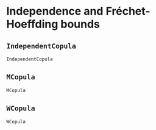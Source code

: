 # Independence and Fréchet-Hoeffding bounds

## `IndependentCopula`
```@docs; canonical=false
IndependentCopula
```

## `MCopula`
```@docs; canonical=false
MCopula
```

## `WCopula`
```@docs; canonical=false
WCopula
```
